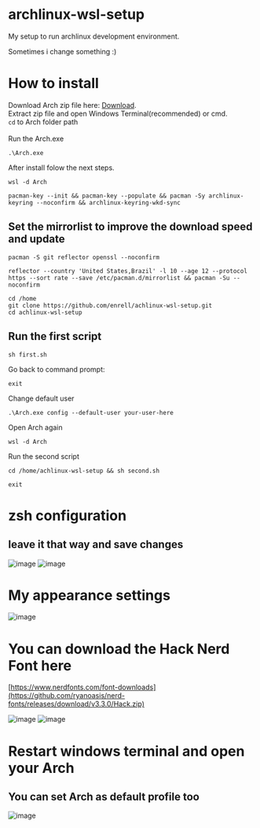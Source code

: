 # archlinux-wsl-setup
My setup to run archlinux development environment.

Sometimes i change something :)


# How to install <br>

Download Arch zip file here: [Download](https://github.com/yuk7/ArchWSL/releases).<br>
Extract zip file and open Windows Terminal(recommended) or cmd. <br>
<code>cd</code> to Arch folder path <br><br>
Run the Arch.exe
````
.\Arch.exe
````
After install folow the next steps.
````
wsl -d Arch
````
````
pacman-key --init && pacman-key --populate && pacman -Sy archlinux-keyring --noconfirm && archlinux-keyring-wkd-sync
````
## Set the mirrorlist to improve the download speed and update
````
pacman -S git reflector openssl --noconfirm
````
````
reflector --country 'United States,Brazil' -l 10 --age 12 --protocol https --sort rate --save /etc/pacman.d/mirrorlist && pacman -Su --noconfirm
````
````
cd /home
git clone https://github.com/enrell/achlinux-wsl-setup.git
cd achlinux-wsl-setup
````
## Run the first script
````
sh first.sh
````
Go back to command prompt:
````
exit
````
Change default user
````
.\Arch.exe config --default-user your-user-here
````
Open Arch again
````
wsl -d Arch
````
Run the second script
````
cd /home/achlinux-wsl-setup && sh second.sh
````
````
exit
````
# zsh configuration
## leave it that way and save changes
![image](https://github.com/user-attachments/assets/b2e20e0a-a5ce-43d8-b60a-f7b2393f3105)
![image](https://github.com/user-attachments/assets/12ca1539-a30a-49cc-a87f-7aa524a7824e)

# My appearance settings
![image](https://github.com/user-attachments/assets/a7f4980f-c7a2-47d7-a726-cf21a9a4ce35)

# You can download the Hack Nerd Font here
[https://www.nerdfonts.com/font-downloads](https://github.com/ryanoasis/nerd-fonts/releases/download/v3.3.0/Hack.zip)

![image](https://github.com/user-attachments/assets/d851b7c2-4550-48a4-a024-785cf525ecb9)
![image](https://github.com/user-attachments/assets/7f958007-dd4e-4af8-98ad-5970c8b02157)

# Restart windows terminal and open your Arch
## You can set Arch as default profile too
![image](https://github.com/user-attachments/assets/46050fc8-10b7-4f2a-ab72-1e55eb1c3ca7)

